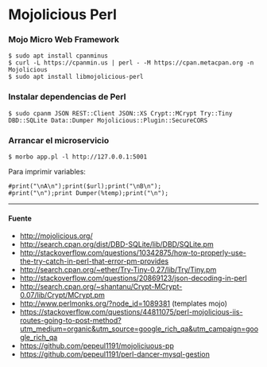 # Mojolicious Perl

### Mojo Micro Web Framework

    $ sudo apt install cpanminus
    $ curl -L https://cpanmin.us | perl - -M https://cpan.metacpan.org -n Mojolicious
    $ sudo apt install libmojolicious-perl

### Instalar dependencias de Perl

    $ sudo cpanm JSON REST::Client JSON::XS Crypt::MCrypt Try::Tiny DBD::SQLite Data::Dumper Mojolicious::Plugin::SecureCORS

### Arrancar el microservicio

    $ morbo app.pl -l http://127.0.0.1:5001

Para imprimir variables:

    #print("\nA\n");print($url);print("\nB\n");
    #print("\n");print Dumper(%temp);print("\n");

---

#### Fuente

+ http://mojolicious.org/
+ http://search.cpan.org/dist/DBD-SQLite/lib/DBD/SQLite.pm
+ http://stackoverflow.com/questions/10342875/how-to-properly-use-the-try-catch-in-perl-that-error-pm-provides
+ http://search.cpan.org/~ether/Try-Tiny-0.27/lib/Try/Tiny.pm
+ http://stackoverflow.com/questions/20869123/json-decoding-in-perl
+ http://search.cpan.org/~shantanu/Crypt-MCrypt-0.07/lib/Crypt/MCrypt.pm
+ http://www.perlmonks.org/?node_id=1089381 (templates mojo)
+ https://stackoverflow.com/questions/44811075/perl-mojolicious-iis-routes-going-to-post-method?utm_medium=organic&utm_source=google_rich_qa&utm_campaign=google_rich_qa
+ https://github.com/pepeul1191/mojoliciuous-pp
+ https://github.com/pepeul1191/perl-dancer-mysql-gestion
